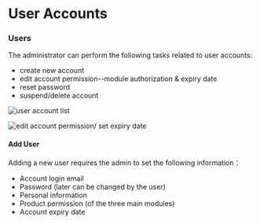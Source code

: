 # User Accounts

### Users

The administrator can perform the following tasks related to user accounts:

* create new account
* edit account permission--module authorization & expiry date
* reset password
* suspend/delete account

![user account list](broken-reference)

![edit account permission/ set expiry date](broken-reference)

#### Add User

Adding a new user requires the admin to set the following information：

* Account login email
* Password (later can be changed by the user)
* Personal information
* Product permission (of the three main modules)
* Account expiry date
